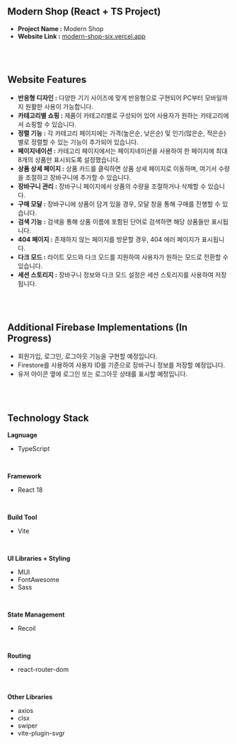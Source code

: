 <h2>Modern Shop (React + TS Project)</h2>

- <b>Project Name :</b> Modern Shop
- <b>Website Link :</b> <a href="https://modern-shop-two.vercel.app" target="_blank">modern-shop-six.vercel.app</a>

<br /><br />

<h2>Website Features</h2>

- <b>반응형 디자인 :</b> 다양한 기기 사이즈에 맞게 반응형으로 구현되어 PC부터 모바일까지 원활한 사용이 가능합니다.
- <b>카테고리별 쇼핑 :</b> 제품이 카테고리별로 구성되어 있어 사용자가 원하는 카테고리에서 쇼핑할 수 있습니다.
- <b>정렬 기능 :</b> 각 카테고리 페이지에는 가격(높은순, 낮은순) 및 인기(많은순, 적은순)별로 정렬할 수 있는 기능이 추가되어 있습니다.
- <b>페이지네이션 :</b> 카테고리 페이지에서는 페이지네이션을 사용하여 한 페이지에 최대 8개의 상품만 표시되도록 설정했습니다.
- <b>상품 상세 페이지 :</b> 상품 카드를 클릭하면 상품 상세 페이지로 이동하며, 여기서 수량을 조절하고 장바구니에 추가할 수 있습니다.
- <b>장바구니 관리 :</b> 장바구니 페이지에서 상품의 수량을 조절하거나 삭제할 수 있습니다.
- <b>구매 모달 :</b> 장바구니에 상품이 담겨 있을 경우, 모달 창을 통해 구매를 진행할 수 있습니다.
- <b>검색 기능 :</b> 검색을 통해 상품 이름에 포함된 단어로 검색하면 해당 상품들만 표시됩니다.
- <b>404 페이지 :</b> 존재하지 않는 페이지를 방문할 경우, 404 에러 페이지가 표시됩니다.
- <b>다크 모드 :</b> 라이트 모드와 다크 모드를 지원하여 사용자가 원하는 모드로 전환할 수 있습니다.
- <b>세션 스토리지 :</b> 장바구니 정보와 다크 모드 설정은 세션 스토리지를 사용하여 저장됩니다.

<br /><br />

<h2>Additional Firebase Implementations (In Progress)</h2>

- 회원가입, 로그인, 로그아웃 기능을 구현할 예정입니다.
- Firestore를 사용하여 사용자 ID를 기준으로 장바구니 정보를 저장할 예정입니다.
- 유저 아이콘 옆에 로그인 또는 로그아웃 상태를 표시할 예정입니다.

<br /><br />

<h2>Technology Stack</h2>

<b>Lagnuage</b>

- TypeScript

<br/>

<b>Framework</b>

- React 18

<br/>

<b>Build Tool</b>

- Vite

<br/>

<b>UI Libraries + Styling</b>

- MUI
- FontAwesome
- Sass

<br/>

<b>State Management</b>

- Recoil

<br/>

<b>Routing</b>

- react-router-dom

<br/>

<b>Other Libraries</b>

- axios
- clsx
- swiper
- vite-plugin-svgr
